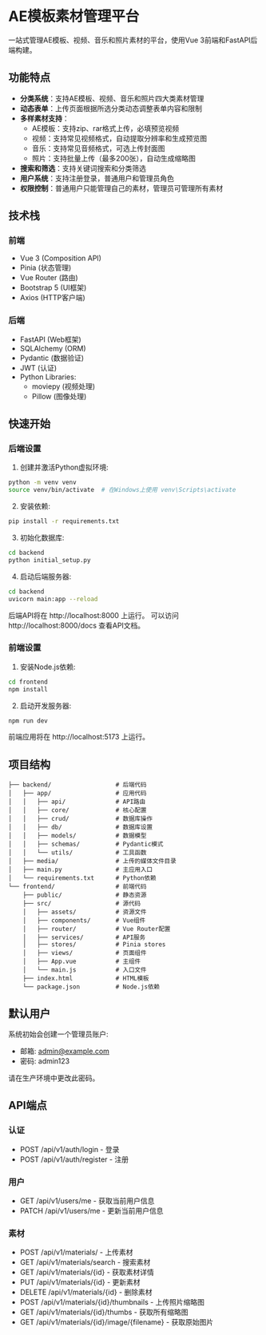 # AE模板素材管理平台

一站式管理AE模板、视频、音乐和照片素材的平台，使用Vue 3前端和FastAPI后端构建。

## 功能特点

- **分类系统**：支持AE模板、视频、音乐和照片四大类素材管理
- **动态表单**：上传页面根据所选分类动态调整表单内容和限制
- **多样素材支持**：
  - AE模板：支持zip、rar格式上传，必填预览视频
  - 视频：支持常见视频格式，自动提取分辨率和生成预览图
  - 音乐：支持常见音频格式，可选上传封面图
  - 照片：支持批量上传（最多200张），自动生成缩略图
- **搜索和筛选**：支持关键词搜索和分类筛选
- **用户系统**：支持注册登录，普通用户和管理员角色
- **权限控制**：普通用户只能管理自己的素材，管理员可管理所有素材

## 技术栈

### 前端
- Vue 3 (Composition API)
- Pinia (状态管理)
- Vue Router (路由)
- Bootstrap 5 (UI框架)
- Axios (HTTP客户端)

### 后端
- FastAPI (Web框架)
- SQLAlchemy (ORM)
- Pydantic (数据验证)
- JWT (认证)
- Python Libraries:
  - moviepy (视频处理)
  - Pillow (图像处理)

## 快速开始

### 后端设置

1. 创建并激活Python虚拟环境:

```bash
python -m venv venv
source venv/bin/activate  # 在Windows上使用 venv\Scripts\activate
```

2. 安装依赖:

```bash
pip install -r requirements.txt
```

3. 初始化数据库:

```bash
cd backend
python initial_setup.py
```

4. 启动后端服务器:

```bash
cd backend
uvicorn main:app --reload
```

后端API将在 http://localhost:8000 上运行。
可以访问 http://localhost:8000/docs 查看API文档。

### 前端设置

1. 安装Node.js依赖:

```bash
cd frontend
npm install
```

2. 启动开发服务器:

```bash
npm run dev
```

前端应用将在 http://localhost:5173 上运行。

## 项目结构

```
├── backend/                  # 后端代码
│   ├── app/                  # 应用代码
│   │   ├── api/              # API路由
│   │   ├── core/             # 核心配置
│   │   ├── crud/             # 数据库操作
│   │   ├── db/               # 数据库设置
│   │   ├── models/           # 数据模型
│   │   ├── schemas/          # Pydantic模式
│   │   └── utils/            # 工具函数
│   ├── media/                # 上传的媒体文件目录
│   ├── main.py               # 主应用入口
│   └── requirements.txt      # Python依赖
└── frontend/                 # 前端代码
    ├── public/               # 静态资源
    ├── src/                  # 源代码
    │   ├── assets/           # 资源文件
    │   ├── components/       # Vue组件
    │   ├── router/           # Vue Router配置
    │   ├── services/         # API服务
    │   ├── stores/           # Pinia stores
    │   ├── views/            # 页面组件
    │   ├── App.vue           # 主组件
    │   └── main.js           # 入口文件
    ├── index.html            # HTML模板
    └── package.json          # Node.js依赖
```

## 默认用户

系统初始会创建一个管理员账户:

- 邮箱: admin@example.com
- 密码: admin123

请在生产环境中更改此密码。

## API端点

### 认证
- POST /api/v1/auth/login - 登录
- POST /api/v1/auth/register - 注册

### 用户
- GET /api/v1/users/me - 获取当前用户信息
- PATCH /api/v1/users/me - 更新当前用户信息

### 素材
- POST /api/v1/materials/ - 上传素材
- GET /api/v1/materials/search - 搜索素材
- GET /api/v1/materials/{id} - 获取素材详情
- PUT /api/v1/materials/{id} - 更新素材
- DELETE /api/v1/materials/{id} - 删除素材
- POST /api/v1/materials/{id}/thumbnails - 上传照片缩略图
- GET /api/v1/materials/{id}/thumbs - 获取所有缩略图
- GET /api/v1/materials/{id}/image/{filename} - 获取原始图片 